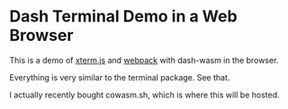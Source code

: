 # Dash Terminal Demo in a Web Browser

This is a demo of [xterm.js](https://xtermjs.org/) and [webpack](https://webpack.js.org/) with dash\-wasm in the browser.

Everything is very similar to the terminal package. See that.

I actually recently bought cowasm.sh, which is where this will be hosted.